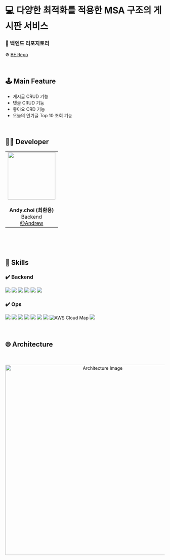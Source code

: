 
<div >
    <h1> 💻 다양한 최적화를 적용한 MSA 구조의 게시판 서비스</h1>
</div>

<div>

### 🔗 백엔드 리포지토리  
⚙️ <a href="https://github.com/100-hours-a-week/5-chunsik-4Q-be">BE Repo</a>
</div>
<br>

## 🕹️ Main Feature
* 게시글 CRUD 기능
* 댓글 CRUD 기능
* 좋아요 CRD 기능
* 오늘의 인기글 Top 10 조회 기능

<br />

## 👨‍💻 Developer

<div align="center">

<table>
  <tr>
    <td align="center">
      <img src="https://avatars.githubusercontent.com/u/92637789?v=4" width="150" height="150"><br><br>
      <strong>Andy.choi (최환용)</strong><br>
      Backend<br>
      <a href="https://github.com/HuttTheJAVA">@Andrew</a>
    </td>
  </tr>
</table>

</div>


<br />
<br />
<br />


## 🔧 Skills


<div  style="width:100%">
<h3>✔️ Backend</h3>
<img src="https://img.shields.io/badge/Java-007396?style=for-the-badge&logo=java&logoColor=white">
<img src="https://img.shields.io/badge/Spring%20Boot-6DB33F?style=for-the-badge&logo=springboot&logoColor=white">
<img src="https://img.shields.io/badge/Spring%20JPA-6DB33F?style=for-the-badge&logo=springboot&logoColor=white">
<img src="https://img.shields.io/badge/MySQL-4479A1?style=for-the-badge&logo=mysql&logoColor=white">
<img src="https://img.shields.io/badge/Redis-DC382D?style=for-the-badge&logo=redis&logoColor=white">
<img src="https://img.shields.io/badge/kafka-231F20?style=for-the-badge&logo=apachekafka&logoColor=white">
<h3>✔️ Ops</h3>
<img src="https://img.shields.io/badge/Docker-2496ED?style=for-the-badge&logo=docker&logoColor=white">
<img src="https://img.shields.io/badge/AWS%20ECS-FF9900?style=for-the-badge&logo=amazonecs&logoColor=white">
<img src="https://img.shields.io/badge/AWS%20CloudFront-8000FF?style=for-the-badge&logo=amazonaws&logoColor=white">
<img src="https://img.shields.io/badge/AWS%20S3-569A31?style=for-the-badge&logo=amazons3&logoColor=white">
<img src="https://img.shields.io/badge/AWS%20Route%2053-8000FF?style=for-the-badge&logo=amazonrds&logoColor=white">
<img src="https://img.shields.io/badge/AWS%20ALB-232F3E?style=for-the-badge&logo=amazonaws&logoColor=white">
<img src="https://img.shields.io/badge/AWS%20RDS-527FFF?style=for-the-badge&logo=amazonrds&logoColor=white">
<img alt="AWS Cloud Map" src="https://img.shields.io/badge/AWS%20Cloud%20Map-8000FF?style=for-the-badge&logo=amazonaws&logoColor=white"/>
<img src="https://img.shields.io/badge/AWS%20Elasticache-1488C6?style=for-the-badge&logo=amazonec2&logoColor=white">
<br />
<br />
<br />


## 🌐 Architecture

<div align="center">
  <br />
<br />
  <img src="https://github.com/user-attachments/assets/4849dbc7-d6c5-4700-8567-54c802935823" width="600" alt="Architecture Image"/>
</div>



